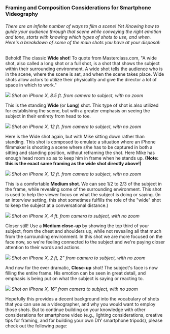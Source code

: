 ### Framing and Composition Considerations for Smartphone Videography

###### There are an infinite number of ways to film a scene! Yet Knowing how to guide your audience through that scene while conveying the right emotion and tone, starts with knowing which types of shots to use, and when. Here's a breakdown of some of the main shots you have at your disposal:
Behold! The classic **Wide shot**! To quote from Masterclass.com, "A wide shot, also called a long shot or a full shot, is a shot that shows the subject within their surrounding environment. A wide shot tells the audience who is in the scene, where the scene is set, and when the scene takes place. Wide shots allow actors to utilize their physicality and give the director a lot of space in which to work."

![](https://files.slack.com/files-pri/T0HTW3H0V-F01CSB3HPL0/001_wide.jpg?pub_secret=aac4c1eb38)
*Shot on iPhone X, 8.5 ft. from camera to subject, with no zoom*

This is the standing **Wide** (or **Long**) shot. This type of shot is also utilized for establishing the scene, but with a greater emphasis on seeing the subject in their entirety from head to toe.

![](https://files.slack.com/files-pri/T0HTW3H0V-F01C2MU14H1/005_wide_standing.jpg?pub_secret=f6bdbdf352)
*Shot on iPhone X, 12 ft. from camera to subject, with no zoom*

Here is the Wide shot again, but with Mike sitting down rather than standing. This shot is composed to emulate a situation where an iPhone filmmaker is shooting a scene where s/he has to be captured in both a sitting and standing position, without reframing the shot. Here Mike has enough head room so as to keep him in frame when he stands up. **(Note: this is the exact same framing as the wide shot directly above!)**

![](https://files.slack.com/files-pri/T0HTW3H0V-F01C8M0PHNG/006_wide_sittingorstanding.jpg?pub_secret=2511948ba6)
*Shot on iPhone X, 12 ft. from camera to subject, with no zoom*

This is a comfortable **Medium shot**. We can see 1/2 to 2/3 of the subject in the frame, while revealing some of the surrounding environment. This shot is used to help the viewer focus on what the subject is doing or saying. (In an interview setting, this shot sometimes fulfills the role of the "wide" shot to keep the subject at a conversational distance.)

![](https://files.slack.com/files-pri/T0HTW3H0V-F01BVPMSRGW/002_medium.jpg?pub_secret=165e534fb6)
*Shot on iPhone X, 4 ft. from camera to subject, with no zoom*

Closer still! Use a **Medium close-up** by showing the top third of your subject, from the chest and shoulders up, while not revealing all that much from the surrounding environment. In this shot we are more focused on the face now, so we're feeling connected to the subject and we're paying closer attention to their words and actions.

![](https://files.slack.com/files-pri/T0HTW3H0V-F01CF4U399P/003_mcu.jpg?pub_secret=c0094bd698)
*Shot on iPhone X, 2 ft, 2" from camera to subject, with no zoom*

And now for the ever dramatic, **Close-up** shot! The subject's face is now filling the entire frame. His emotion can be seen in great detail, and emphasis is being put on what the subject is saying or reacting to.

![](https://files.slack.com/files-pri/T0HTW3H0V-F01BMPCNM47/004_closeup.jpg?pub_secret=37cb618735)
*Shot on iPhone X, 16" from camera to subject, with no zoom*

Hopefully this provides a decent background into the vocabulary of shots that you can use as a videographer, and why you would want to employ those shots. But to continue building on your knowledge with other considerations for smartphone video (e.g., lighting considerations, creative tips for framing, and for building your own DIY smartphone tripods), please check out the following page:
